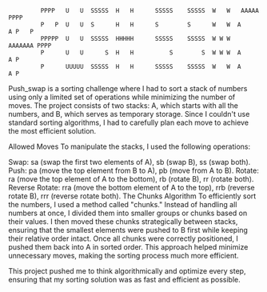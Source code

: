 

             PPPP   U   U  SSSSS  H   H      SSSSS    SSSSS  W   W   AAAAA  PPPP
             P   P  U   U  S      H   H      S        S      W   W  A     A P   P
             PPPPP  U   U  SSSSS  HHHHH      SSSSS    SSSSS  W W W  AAAAAAA PPPP
             P      U   U      S  H   H          S        S  W W W  A     A P
             P      UUUUU  SSSSS  H   H      SSSSS    SSSSS  W   W  A     A P

Push_swap is a sorting challenge where I had to sort a stack of numbers using only a limited set of operations while minimizing the number of moves. The project consists of two stacks: A, which starts with all the numbers, and B, which serves as temporary storage. Since I couldn't use standard sorting algorithms, I had to carefully plan each move to achieve the most efficient solution.

Allowed Moves
To manipulate the stacks, I used the following operations:

Swap: sa (swap the first two elements of A), sb (swap B), ss (swap both).
Push: pa (move the top element from B to A), pb (move from A to B).
Rotate: ra (move the top element of A to the bottom), rb (rotate B), rr (rotate both).
Reverse Rotate: rra (move the bottom element of A to the top), rrb (reverse rotate B), rrr (reverse rotate both).
The Chunks Algorithm
To efficiently sort the numbers, I used a method called "chunks." Instead of handling all numbers at once, I divided them into smaller groups or chunks based on their values. I then moved these chunks strategically between stacks, ensuring that the smallest elements were pushed to B first while keeping their relative order intact. Once all chunks were correctly positioned, I pushed them back into A in sorted order. This approach helped minimize unnecessary moves, making the sorting process much more efficient.

This project pushed me to think algorithmically and optimize every step, ensuring that my sorting solution was as fast and efficient as possible.
